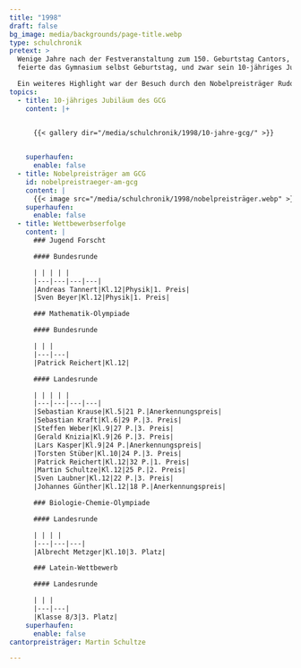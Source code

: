 ```yaml
---
title: "1998"
draft: false
bg_image: media/backgrounds/page-title.webp
type: schulchronik
pretext: >
  Wenige Jahre nach der Festveranstaltung zum 150. Geburtstag Cantors,
  feierte das Gymnasium selbst Geburtstag, und zwar sein 10-jähriges Jubiläum.

  Ein weiteres Highlight war der Besuch durch den Nobelpreisträger Rudolf Mößbauer im Bereich Physik. Die an de  Naturwissenschaften interessierten Cantorianer hatten somit die einmalige Gelegenheit mit dem Experimentalphysiker unter anderem über seine Entdeckungen in der Kernphysik sich zu unterhalten.
topics:
  - title: 10-jähriges Jubiläum des GCG
    content: |+
      

      {{< gallery dir="/media/schulchronik/1998/10-jahre-gcg/" >}}


    superhaufen:
      enable: false
  - title: Nobelpreisträger am GCG
    id: nobelpreistraeger-am-gcg
    content: |
      {{< image src="/media/schulchronik/1998/nobelpreisträger.webp" >}}
    superhaufen:
      enable: false
  - title: Wettbewerbserfolge
    content: |
      ### Jugend Forscht

      #### Bundesrunde

      | | | | |
      |---|---|---|---|
      |Andreas Tannert|Kl.12|Physik|1. Preis|
      |Sven Beyer|Kl.12|Physik|1. Preis|

      ### Mathematik-Olympiade

      #### Bundesrunde

      | | |
      |---|---|
      |Patrick Reichert|Kl.12|

      #### Landesrunde

      | | | | |
      |---|---|---|---|
      |Sebastian Krause|Kl.5|21 P.|Anerkennungspreis|
      |Sebastian Kraft|Kl.6|29 P.|3. Preis|
      |Steffen Weber|Kl.9|27 P.|3. Preis|
      |Gerald Knizia|Kl.9|26 P.|3. Preis|
      |Lars Kasper|Kl.9|24 P.|Anerkennungspreis|
      |Torsten Stüber|Kl.10|24 P.|3. Preis|
      |Patrick Reichert|Kl.12|32 P.|1. Preis|
      |Martin Schultze|Kl.12|25 P.|2. Preis|
      |Sven Laubner|Kl.12|22 P.|3. Preis|
      |Johannes Günther|Kl.12|18 P.|Anerkennungspreis|

      ### Biologie-Chemie-Olympiade

      #### Landesrunde

      | | | |
      |---|---|---|
      |Albrecht Metzger|Kl.10|3. Platz|

      ### Latein-Wettbewerb

      #### Landesrunde

      | | |
      |---|---|
      |Klasse 8/3|3. Platz|
    superhaufen:
      enable: false
cantorpreisträger: Martin Schultze

---
```

